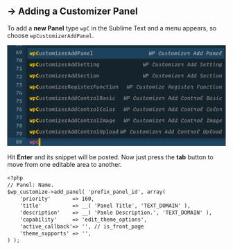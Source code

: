 ## → Adding a Customizer Panel

To add a **new Panel** type `wpC` in the Sublime Text and a menu appears, so choose `wpCustomizerAddPanel`.

![](/media/4.png)

Hit **Enter** and its snippet will be posted. Now just press the **tab** button to move from one editable area to another.

```
<?php
// Panel: Name.
$wp_customize->add_panel( 'prefix_panel_id', array(
    'priority'       => 160,
    'title'          => __( 'Panel Title', 'TEXT_DOMAIN' ),
    'description'    => __( 'Panle Description.', 'TEXT_DOMAIN' ),
    'capability'     => 'edit_theme_options',
    'active_callback'=> '', // is_front_page
    'theme_supports' => '',
) );
```



